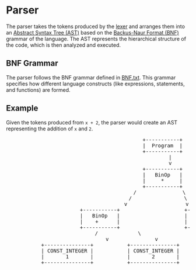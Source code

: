 
# Parser

The parser takes the tokens produced by the [lexer](./Lexer.md) and arranges them into an [Abstract Syntax Tree (AST)](https://en.wikipedia.org/wiki/Abstract_syntax_tree) based on the [Backus-Naur Format (BNF)](https://www.geeksforgeeks.org/bnf-notation-in-compiler-design/) grammar of the language. The AST represents the hierarchical structure of the code, which is then analyzed and executed.

## BNF Grammar

The parser follows the BNF grammar defined in [BNF.txt](../BNF.txt). This grammar specifies how different language constructs (like expressions, statements, and functions) are formed.

## Example

Given the tokens produced from `x + 2`, the parser would create an AST representing the addition of `x` and `2`.
<div style="text-align: center;">
<pre>
                                          +-----------+
                                          |  Program  |
                                          +-----------+
                                               |
                                               v
                                          +-----------+
                                          |   BinOp   |
                                          |     *     |
                                          +-----------+
                                        /               \
                                       /                 \
                                      v                   v
                        +-----------+                     +-----------------+
                        |   BinOp   |                     |  CONST_INTEGER  |
                        |    +      |                     |        5        |
                        +-----------+                     +-----------------+
                       /             \          
                      v               v
        +---------------+           +---------------+
        | CONST_INTEGER |           | CONST_INTEGER |
        |       1       |           |       2       |
        +---------------+           +---------------+
</pre>
</div>
